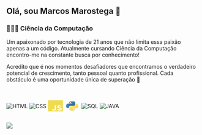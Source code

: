 ## Olá, sou Marcos Marostega :wave:
### 🧑🏻‍💻 Ciência da Computação 
Um apaixonado por tecnologia de 21 anos que não limita essa paixão apenas a um código. Atualmente cursando Ciência da Computação encontro-me na constante busca por conhecimento!

Acredito que é nos momentos desafiadores que encontramos o verdadeiro potencial de crescimento, tanto pessoal quanto profissional.
Cada obstáculo é uma oportunidade única de superação :rocket:

##

<div style="display: inline_block"><br>
  <img align="center" alt="HTML" height="30" width="40" src="https://cdn.jsdelivr.net/gh/devicons/devicon/icons/html5/html5-original.svg">
  <img align="center" alt="CSS" height="30" width="40" src="https://cdn.jsdelivr.net/gh/devicons/devicon/icons/css3/css3-original.svg">
  <img align="center" alt="JS" height="30" width="40" src="https://raw.githubusercontent.com/devicons/devicon/master/icons/javascript/javascript-plain.svg">
  <img align="center" alt="PYTHON" height="30" width="40" src="https://raw.githubusercontent.com/devicons/devicon/master/icons/python/python-original.svg">
  <img align="center" alt="SQL" height="30" width="40" src="https://cdn.jsdelivr.net/gh/devicons/devicon/icons/mysql/mysql-original.svg" />
  <img align="center" alt="JAVA" height="30" width="40" src="https://cdn.jsdelivr.net/gh/devicons/devicon/icons/java/java-original.svg" />
  
</div>
  
  ##
 
<div>
  <a href="https://www.linkedin.com/in/marcos-marostega" target="_blank"><img src="https://img.shields.io/badge/-LinkedIn-%230077B5?style=for-the-badge&logo=linkedin&logoColor=white" target="_blank"></a> 
</div>
